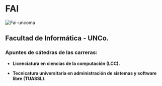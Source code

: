 # FAI
![Fai-uncoma](https://user-images.githubusercontent.com/89480875/167512644-04e6d9f7-9fb2-483a-bd7c-74823c68855f.jpg)

## Facultad de Informática - UNCo.

### Apuntes de cátedras de las carreras:

* **Licenciatura en ciencias de la computación (LCC).**

* **Tecnicatura universitaria en administración de sistemas y software libre (TUASSL).**
